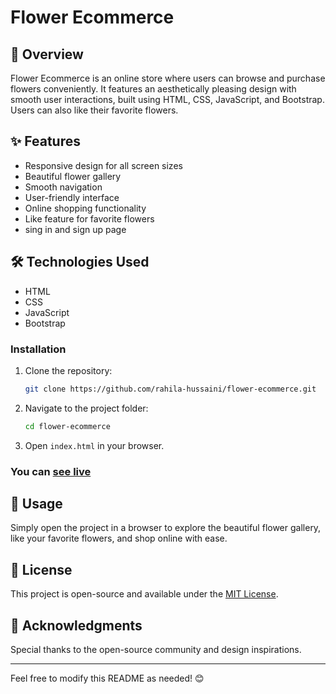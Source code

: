 # Flower Ecommerce

## 🌸 Overview
Flower Ecommerce is an online store where users can browse and purchase flowers conveniently. It features an aesthetically pleasing design with smooth user interactions, built using HTML, CSS, JavaScript, and Bootstrap. Users can also like their favorite flowers.

## ✨ Features
- Responsive design for all screen sizes
- Beautiful flower gallery
- Smooth navigation
- User-friendly interface
- Online shopping functionality
- Like feature for favorite flowers
- sing in and sign up page

## 🛠️ Technologies Used
- HTML
- CSS
- JavaScript
- Bootstrap

### Installation
1. Clone the repository:
   ```bash
   git clone https://github.com/rahila-hussaini/flower-ecommerce.git
   ```
2. Navigate to the project folder:
   ```bash
   cd flower-ecommerce
   ```
3. Open `index.html` in your browser.

### You can <a href="">see live</a>

## 📌 Usage
Simply open the project in a browser to explore the beautiful flower gallery, like your favorite flowers, and shop online with ease.

## 📜 License
This project is open-source and available under the [MIT License](LICENSE).

## 🙌 Acknowledgments
Special thanks to the open-source community and design inspirations.

---
Feel free to modify this README as needed! 😊

